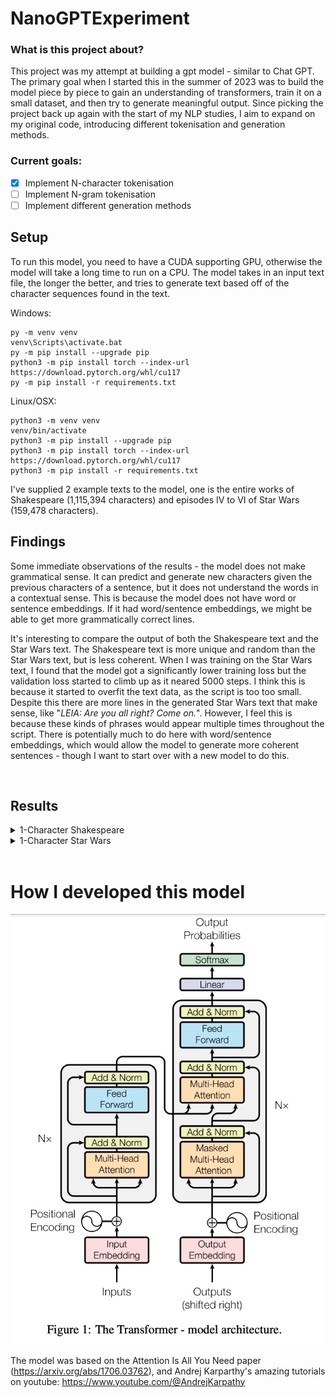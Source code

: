 # NanoGPTExperiment
### What is this project about?
This project was my attempt at building a gpt model - similar to Chat GPT.
The primary goal when I started this in the summer of 2023 was to build the model piece by piece to gain an understanding of transformers, train it on a small dataset, and then try to generate meaningful output.
Since picking the project back up again with the start of my NLP studies, I aim to expand on my original code, introducing different tokenisation and generation methods.
### Current goals:
- [x] Implement N-character tokenisation
- [ ] Implement N-gram tokenisation
- [ ] Implement different generation methods

## Setup
To run this model, you need to have a CUDA supporting GPU, otherwise the model will take a long time to run on a CPU.
The model takes in an input text file, the longer the better, and tries to generate text based off of the character sequences found in the text.

Windows:
```
py -m venv venv
venv\Scripts\activate.bat
py -m pip install --upgrade pip
python3 -m pip install torch --index-url https://download.pytorch.org/whl/cu117
py -m pip install -r requirements.txt
```

Linux/OSX:
```
python3 -m venv venv
venv/bin/activate
python3 -m pip install --upgrade pip
python3 -m pip install torch --index-url https://download.pytorch.org/whl/cu117
python3 -m pip install -r requirements.txt
```

I've supplied 2 example texts to the model, one is the entire works of Shakespeare (1,115,394 characters) and episodes IV to VI of Star Wars (159,478 characters).

## Findings
Some immediate observations of the results - the model does not make grammatical sense. It can predict and generate new characters given the previous characters of a sentence, but it does not understand the words in a contextual sense. This is because the model does not have word or sentence embeddings. If it had word/sentence embeddings, we might be able to get more grammatically correct lines.

It's interesting to compare the output of both the Shakespeare text and the Star Wars text.
The Shakespeare text is more unique and random than the Star Wars text, but is less coherent.
When I was training on the Star Wars  text, I found that the model got a significantly lower training loss but the validation loss started to climb up as it neared 5000 steps. I think this is because it started to overfit the text data, as the script is too too small. Despite this there are more lines in the generated Star Wars text that make sense, like "*LEIA: Are you all right?  Come on.*". However, I feel this is because these kinds of phrases would appear multiple times throughout the script.
There is potentially much to do here with word/sentence embeddings, which would allow the model to generate more coherent sentences - though I want to start over with a new model to do this.

<br>

## Results

<details>
    <summary>1-Character Shakespeare</summary>

    AUFIDIUS:
    So warrant, Sir, uncle;
    Do here one gentle fet her father proceed
    Faith strike and the cale in all her man!
    A children, and like me soundly convey'd worship;
    But who should pity your royaling gentleman?
    He liest me w friends ne're not of you are nor greet of
    ot, you fire. In us nothing truth to be done.

    MENENIUS:
    The besteed, he'll ever she died me better with her.

    PERDIVERSO:
    To she.

    Second Servingman:
    So here, but puts you with witding, flower 'tis told:
    The fathere shall provoke her beggarle,
    But see apolume you to rusing in herself.

    JOHN OF GAUNT:
    That they shall enrich with King Herence's darth,
    Or oft orath! Look and they that thou wantor bends,
    Thou so left'st thou hast to loath, pale to mark our:
    Whast any mind, booth will he soot it beloved,
    To fe my forfe; and I have done,--

    LADY ANNE:
    So standing what?

    ROMEO:
    Should it.

    KING LEWIS XI:
    Hold, hark: shall come the kneft duke off;
    He weight make daughter courself and part indeed:
    But she would strift
    Intercale mercy, if the will cannot shall sit

    Put ever: there is that third in the tales of men
    Amagia wall hence, on the his body of men,
    To prepared in him.

    GREGORY:
    Speak madly great in this desperate corse;
    Indeed from that he list to stay, so live,
    Let that yet no excuse, go my mind. Have I
    An imper thy Forbalty weath to him honour.

    KING HENRY OVI:
    Go, be make far, many lord.

</details>

<details>
    <summary>1-Character Star Wars</summary>

    LEIA: You like back it!

    LANDO: Backing them? Whey don't -- wrong, we come here?

    LEIA: All right? I'm quite powerfr to compass.

    HAN: Command you too late vacuate.

    HAN: Not really!

    LUKE: Dack!

    HAN: You havo one board scons.

    LEIA: You would use, going?

    THREEPIO: Do you take this true point! The ability to this shat!  Some kid!

    THREEPIO: Look!  I told you to forget it.  Turn to outrange, which will you be.

    HAN: Then they hear st. I lose to your deaction!

    LUKE: I told my gone in in the fire quire.

    LUKE: I'll be just going crazy with you, the Jabba the Hutt.

    LI'm trying compled!

    HAN: Chewie! G--one-three!

    HAN: Get out there!

    LEIA: Are you all right?  Come on.

    LUKE: I'll be at two!

    HAN: Get of her!

    LUKE: Now!  Come on!

    LEIA: I you gotta good with about you.  Oucce make stop!  Where could plensure?

    LUKE: You, but this fightere wars aways!

    LUKE: Look I'm a way another you could. Thear-- you get? Oh, did up! Oh! So go!

    THREEPIO: Sir, that of your shipful! Jabba at madme well palt!

    HAN: Chewie, get up on the security-tworders and not aventher energy season.  We'll move on the leader shield and cannon will give confire those planetration block AA--ythreport ling.  The Rebel cruise well speed from a great pilot of being strange.

    LUKE: It looks like I'm going nowhere.

    HAN: I'm all right, patrol. Now for a droids will if I get bocEdeult. Right speed, signal.

    LEIA: Cut the ship no leave!

    HAN: Ult me to it!

    LUKE: Jabba.  He's that only a fighter place chance.  You have been jettisoned.

    VADER: Did you fire droids?

    LANDO: No, we've going aboard. I just want you to live been patience.

    YODA: Hman change. No disince time.

    HAN: I could about somebody get this big so bucket I could.

    LUKE: Thank you. To younders.

    THREEPIO: I once you \Nice!  Come on!

    HAN: I told you to turn one.

    HAN: Don't to really to picked out by hom interfere.

    LUKE: What about the might helpere?  You know it!

    LUKE: Quietly, see where might back.

    THREEPIO: Jabba offers the but of your sight, sir.  I interructed and in a

</details>

<br>

# How I developed this model

![](image.png)

The model was based on the Attention Is All You Need paper (https://arxiv.org/abs/1706.03762), and Andrej Karparthy's amazing tutorials on youtube: https://www.youtube.com/@AndrejKarpathy
